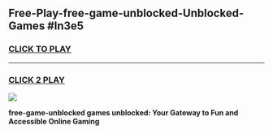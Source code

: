 
## Free-Play-free-game-unblocked-Unblocked-Games #ln3e5
<h3>
<a href="https://news.freeplayer.one?title=free-game-unblocked&ref=8M">CLICK TO PLAY</a></h3>
<hr>

<h3>
<a href="https://news.freeplayer.one?title=free-game-unblocked&ref=8M">CLICK 2 PLAY</a>
  
</h3>

<a href="https://news.freeplayer.one?title=free-game-unblocked&ref=8M"><img src="https://clearcache.store/games.png"></a>


**free-game-unblocked games unblocked: Your Gateway to Fun and Accessible Online Gaming**

